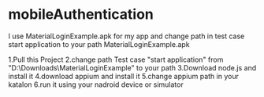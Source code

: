 # mobileAuthentication

I use MaterialLoginExample.apk for my app and change path in test case start application to your path MaterialLoginExample.apk



1.Pull this Project
2.change path Test case "start application" from "D:\Downloads\MaterialLoginExample" to your path
3.Download node.js and install it
4.download appium and install it
5.change appium path in your katalon
6.run it using your nadroid device or simulator
